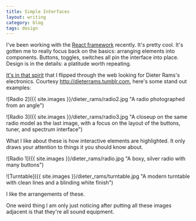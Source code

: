 ```yaml
---
title: Simple Interfaces
layout: writing
category: blog
tags: design
---
```

I've been working with the [React framework](http://facebook.github.io/react/index.html) recently.
It's pretty cool.
It's gotten me to really focus back on the basics: arranging elements into components.
Buttons, toggles, switches all pin the interface into place.
Design is in the details: a platitude worth repeating.

[It's in that spirit](https://en.wikipedia.org/wiki/Dieter_Rams#Dieter_Rams:_ten_principles_for_good_design) that I flipped through the web looking for Dieter Rams's electronics.
Courtesy <http://dieterrams.tumblr.com>, here's some stand out examples:

![Radio 2]({{ site.images }}/dieter_rams/radio2.jpg "A radio photographed from an angle")

![Radio 3]({{ site.images }}/dieter_rams/radio3.jpg "A closeup on the same radio model as the last image, with a focus on the layout of the buttons, tuner, and spectrum interface")

What I like about these is how interactive elements are highlighted.
It only draws your attention to things it you should know about.

![Radio 1]({{ site.images }}/dieter_rams/radio.jpg "A boxy, silver radio with many buttons")

![Turntable]({{ site.images }}/dieter_rams/turntable.jpg "A modern turntable with clean lines and a blinding white finish")

I like the arrangements of these.

One weird thing I am only just noticing after putting all these images adjacent is that they're all sound equipment.
